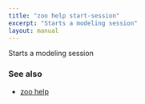 ```yaml
---
title: "zoo help start-session"
excerpt: "Starts a modeling session"
layout: manual
---
```


Starts a modeling session

### See also

* [zoo help](./zoo_help)